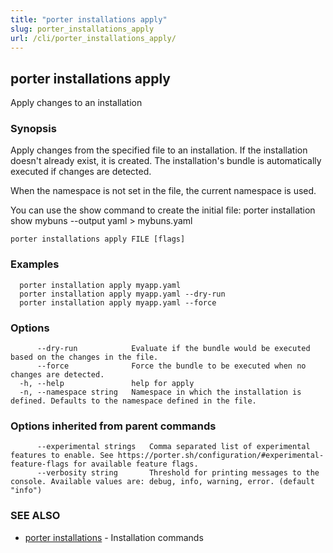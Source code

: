```yaml
---
title: "porter installations apply"
slug: porter_installations_apply
url: /cli/porter_installations_apply/
---
```

## porter installations apply

Apply changes to an installation

### Synopsis

Apply changes from the specified file to an installation. If the installation doesn't already exist, it is created.
The installation's bundle is automatically executed if changes are detected.

When the namespace is not set in the file, the current namespace is used.

You can use the show command to create the initial file:
  porter installation show mybuns --output yaml > mybuns.yaml


```
porter installations apply FILE [flags]
```

### Examples

```
  porter installation apply myapp.yaml
  porter installation apply myapp.yaml --dry-run
  porter installation apply myapp.yaml --force
```

### Options

```
      --dry-run            Evaluate if the bundle would be executed based on the changes in the file.
      --force              Force the bundle to be executed when no changes are detected.
  -h, --help               help for apply
  -n, --namespace string   Namespace in which the installation is defined. Defaults to the namespace defined in the file.
```

### Options inherited from parent commands

```
      --experimental strings   Comma separated list of experimental features to enable. See https://porter.sh/configuration/#experimental-feature-flags for available feature flags.
      --verbosity string       Threshold for printing messages to the console. Available values are: debug, info, warning, error. (default "info")
```

### SEE ALSO

* [porter installations](/cli/porter_installations/)	 - Installation commands


